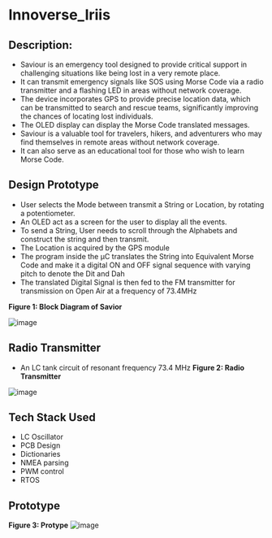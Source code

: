 # Innoverse_Iriis

## Description: 
- Saviour is an emergency tool designed to provide critical support in challenging situations like being lost in a very remote place.
- It can transmit emergency signals like SOS using Morse Code via a radio transmitter and a flashing LED in areas without network coverage.
- The device incorporates GPS to provide precise location data, which can be transmitted to search and rescue teams, significantly improving the chances of locating lost individuals.
- The OLED display can display the Morse Code translated messages.
- Saviour is a valuable tool for travelers, hikers, and adventurers who may find themselves in remote areas without network coverage.
- It can also serve as an educational tool for those who wish to learn Morse Code.

## Design Prototype
- User selects the Mode between transmit a String or Location, by rotating a potentiometer.
- An OLED act as a screen for the user to display all the events.
- To send a String, User needs to scroll through the Alphabets and construct the string and then transmit.
- The Location is acquired by the GPS module
- The program inside the µC translates the String into Equivalent Morse Code and make it a digital ON and OFF signal sequence with varying pitch to denote the Dit and Dah
- The translated Digital Signal is then fed to the FM transmitter for transmission on Open Air at a frequency of 73.4MHz

**Figure 1: Block Diagram of Savior**

![image](https://user-images.githubusercontent.com/55133414/235340365-0b2e3507-5481-4c78-8ed0-5e43c68ce848.png)

## Radio Transmitter
- An LC tank circuit of resonant frequency 73.4 MHz
**Figure 2: Radio Transmitter**

![image](https://user-images.githubusercontent.com/55133414/235340538-40f0e68d-c498-4073-96c4-f0388ce9e1cf.png)


## Tech Stack Used
- LC Oscillator
- PCB Design
- Dictionaries
- NMEA parsing
- PWM control
- RTOS

## Prototype

**Figure 3: Protype**
![image](https://user-images.githubusercontent.com/55133414/235340482-9f422210-1cf3-46b1-9195-1fd4bb7a3fed.png)




